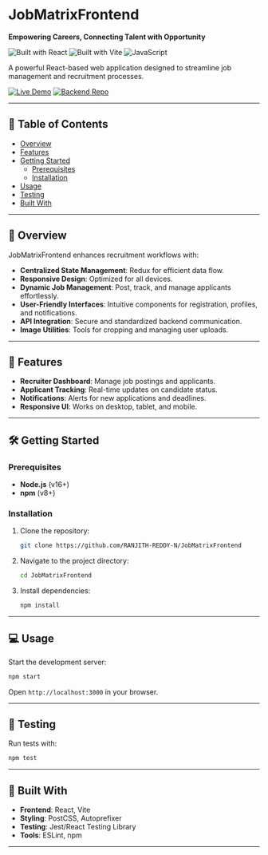 # JobMatrixFrontend  

**Empowering Careers, Connecting Talent with Opportunity**  

![Built with React](https://img.shields.io/badge/React-61DAFB?logo=react&logoColor=white) ![Built with Vite](https://img.shields.io/badge/Vite-646CFF?logo=vite&logoColor=white) ![JavaScript](https://img.shields.io/badge/JavaScript-F7DF1E?logo=javascript&logoColor=black)  

A powerful React-based web application designed to streamline job management and recruitment processes.  

[![Live Demo](https://img.shields.io/badge/Live_Demo-FF5722?style=flat&logo=internet-explorer&logoColor=white)](https://jobmatrixapp.netlify.app/) [![Backend Repo](https://img.shields.io/badge/Backend_Repo-181717?style=flat&logo=github&logoColor=white)](https://github.com/deepika-penmetsa/JobMatrixBackend)  

---

## 📌 Table of Contents  
- [Overview](#overview)  
- [Features](#features)  
- [Getting Started](#getting-started)  
  - [Prerequisites](#prerequisites)  
  - [Installation](#installation)  
- [Usage](#usage)  
- [Testing](#testing)  
- [Built With](#built-with)  

---

## 🌟 Overview  
JobMatrixFrontend enhances recruitment workflows with:  
- **Centralized State Management**: Redux for efficient data flow.  
- **Responsive Design**: Optimized for all devices.  
- **Dynamic Job Management**: Post, track, and manage applicants effortlessly.  
- **User-Friendly Interfaces**: Intuitive components for registration, profiles, and notifications.  
- **API Integration**: Secure and standardized backend communication.  
- **Image Utilities**: Tools for cropping and managing user uploads.  

---

## 🚀 Features  
- **Recruiter Dashboard**: Manage job postings and applicants.  
- **Applicant Tracking**: Real-time updates on candidate status.  
- **Notifications**: Alerts for new applications and deadlines.  
- **Responsive UI**: Works on desktop, tablet, and mobile.  

---

## 🛠 Getting Started  

### Prerequisites  
- **Node.js** (v16+)  
- **npm** (v8+)  

### Installation  
1. Clone the repository:  
   ```bash  
   git clone https://github.com/RANJITH-REDDY-N/JobMatrixFrontend  
   ```  
2. Navigate to the project directory:  
   ```bash  
   cd JobMatrixFrontend  
   ```  
3. Install dependencies:  
   ```bash  
   npm install  
   ```  

---

## 💻 Usage  
Start the development server:  
```bash  
npm start  
```  
Open `http://localhost:3000` in your browser.  

---

## 🧪 Testing  
Run tests with:  
```bash  
npm test  
```  

---

## 🔧 Built With  
- **Frontend**: React, Vite  
- **Styling**: PostCSS, Autoprefixer  
- **Testing**: Jest/React Testing Library  
- **Tools**: ESLint, npm  

---
